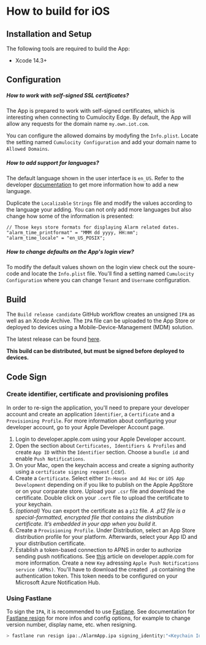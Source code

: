# How to build for iOS

## Installation and Setup

The following tools are required to build the App:

- Xcode 14.3+

## Configuration

##### How to work with self-signed SSL certificates?

The App is prepared to work with self-signed certificates, which is interesting when connecting to Cumulocity Edge. By default, the App will allow any requests for the domain name `my.own.iot.com`.

You can configure the allowed domains by modyfing the `Info.plist`. Locate the setting named `Cumulocity Configuration` and add your domain name to `Allowed Domains`.

##### How to add support for languages?

The default language shown in the user interface is `en_US`. Refer to the developer [documentation](https://developer.apple.com/documentation/xcode/adding-support-for-languages-and-regions) to get more information how to add a new language.

Duplicate the `Localizable` `Strings` file and modify the values according to the language your adding. You can not only add more languages but also change how some of the information is presented:

```Console
// Those keys store formats for displaying Alarm related dates.
"alarm_time_printformat" = "MMM dd yyyy, HH:mm";
"alarm_time_locale" = "en_US_POSIX";
```

##### How to change defaults on the App's login view?

To modify the default values shown on the login view check out the soure-code and locate the `Info.plist` file. You'll find a setting named `Cumulocity Configuration` where you can change `Tenant` and `Username` configuration.

## Build

The `Build release candidate` GitHub workflow creates an unsigned `IPA` as well as an Xcode Archive. The `IPA` file can be uploaded to the App Store or deployed to devices using a Mobile-Device-Management (MDM) solution.

The latest release can be found [here](https://github.com/SoftwareAG/cumulocity-alarmapp/releases/latest).

**This build can be distributed, but must be signed before deployed to devices.**

## Code Sign

### Create identifier, certificate and provisioning profiles

In order to re-sign the application, you'll need to prepare your developer account and create an application `Identifier`, a `Certificate` and a `Provisioning Profile`. For more information about configuring your developer account, go to your Apple Developer Account page.

1) Login to developer.apple.com using your Apple Developer account.
2) Open the section about `Certificates, Identifiers & Profiles` and create `App ID` within the `Identifier` section. Choose a `bundle id` and enable `Push Notifications`.
3) On your Mac, open the keychain access and create a signing authority using a `certificate signing request` (.csr).
4) Create a `Certificate`. Select either `In-House and Ad Hoc` or `iOS App Development` depending on if you like to publish on the Apple AppStore or on your corparate store. Upload your `.csr` file and download the certificate. Double click on your `.cert` file to upload the certificate to your keychain.
5) *(optional)* You can export the certificate as a `p12` file. *A .p12 file is a special-formatted, encrypted file that contains the distribution certificate. It’s embedded in your app when you build it*.
6) Create a `Provisioning Profile`. Under Distribution, select an App Store distribution profile for your platform. Afterwards, select your App ID and your distribution certificate.
7) Establish a token-based connection to APNS in order to authorize sending push notifications. See [this](https://developer.apple.com/documentation/usernotifications/setting_up_a_remote_notification_server/establishing_a_token-based_connection_to_apns) article on developer.apple.com for more information. Create a new `Key` adressing `Apple Push Notifications service (APNs)`. You'll have to download the created `.p8` containing the authentication token. This token needs to be configured on your Microsoft Azure Notification Hub.

### Using Fastlane

To sign the `IPA`, it is recommended to use [Fastlane](https://fastlane.tools). See documentation for [Fastlane resign](https://docs.fastlane.tools/actions/resign/) for more infos and config options, for example to change version number, display name, etc. when resigning.

```bash
> fastlane run resign ipa:./AlarmApp.ipa signing_identity:"<Keychain Identity of certificate>" provisioning_profile:<path provisioning profile>
```